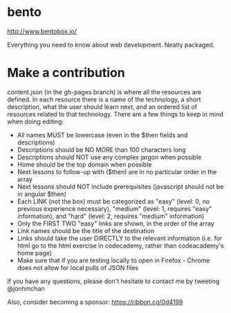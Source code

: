 bento
=====

http://www.bentobox.io/

Everything you need to know about web development. Neatly packaged.

# Make a contribution
content.json (in the gh-pages branch) is where all the resources are defined. In each resource there is a name of the technology, a short description, what the user should learn next, and an ordered list of resources related to that technology. There are a few things to keep in mind when doing editing:

* All names MUST be lowercase (even in the $then fields and descriptions)
* Descriptions should be NO MORE than 100 characters long
* Descriptions should NOT use any complex jargon when possible
* Home should be the top domain when possible
* Next lessons to follow-up with ($then) are in no particular order in the array
* Next lessons should NOT include prerequisites (javascript should not be in angular $then)
* Each LINK (not the box) must be categorized as "easy" (level: 0, no previous experience necessary), "medium" (level: 1, requires "easy" information), and "hard" (level: 2, requires "medium" information)
* Only the FIRST TWO "easy" links are shown, in the order of the array
* Link names should be the title of the destination
* Links should take the user DIRECTLY to the relevant information (i.e. for html go to the html exercise in codecademy, rather than codeacademy's home page)
* Make sure that if you are testing locally to open in Firefox - Chrome does not allow for local pulls of JSON files

If you have any questions, please don't hesitate to contact me by tweeting @jonhmchan

Also, consider becoming a sponsor: https://ribbon.co/0d4199

